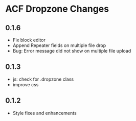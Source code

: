 ACF Dropzone Changes
====================

0.1.6
-----
 - Fix block editor
 - Append Repeater fields on multiple file drop
 - Bug: Error message did not show on multiple file upload

0.1.3
-----
 - js: check for .dropzone class
 - improve css

0.1.2
-----
 - Style fixes and enhancements
